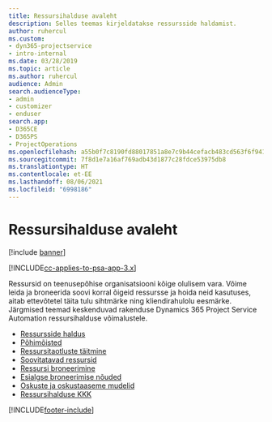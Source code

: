 ```yaml
---
title: Ressursihalduse avaleht
description: Selles teemas kirjeldatakse ressursside haldamist.
author: ruhercul
ms.custom:
- dyn365-projectservice
- intro-internal
ms.date: 03/28/2019
ms.topic: article
ms.author: ruhercul
audience: Admin
search.audienceType:
- admin
- customizer
- enduser
search.app:
- D365CE
- D365PS
- ProjectOperations
ms.openlocfilehash: a55b0f7c8190fd88017851a8e7c9b44cefacb483cd563f6f94110a7421de5d1d
ms.sourcegitcommit: 7f8d1e7a16af769adb43d1877c28fdce53975db8
ms.translationtype: HT
ms.contentlocale: et-EE
ms.lasthandoff: 08/06/2021
ms.locfileid: "6998186"
---
```

# <a name="resource-management-home-page"></a>Ressursihalduse avaleht

[!include [banner](../includes/psa-now-project-operations.md)]

[!INCLUDE[cc-applies-to-psa-app-3.x](../includes/cc-applies-to-psa-app-3x.md)]

Ressursid on teenusepõhise organisatsiooni kõige olulisem vara. Võime leida ja broneerida soovi korral õigeid ressursse ja hoida neid kasutuses, aitab ettevõtetel täita tulu sihtmärke ning kliendirahulolu eesmärke. Järgmised teemad keskenduvad rakenduse Dynamics 365 Project Service Automation ressursihalduse võimalustele.

- [Ressursside haldus](manage-resources.md)
- [Põhimõisted](reports-key-concepts.md)
- [Ressursitaotluste täitmine](resource-management-fulfill-requests.md)
- [Soovitatavad ressursid](resource-management-propose-resources.md)
- [Ressursi broneerimine](resource-management-book-resources-scheduleboard.md)
- [Esialgse broneerimise nõuded](resource-management-softbook-requirements.md)
- [Oskuste ja oskustaaseme mudelid](resource-management-skills-proficiency.md)
- [Ressursihalduse KKK](resource-management-faq.md)


[!INCLUDE[footer-include](../includes/footer-banner.md)]